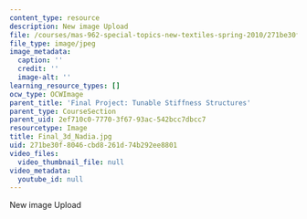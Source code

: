 ```yaml
---
content_type: resource
description: New image Upload
file: /courses/mas-962-special-topics-new-textiles-spring-2010/271be30f8046cbd8261d74b292ee8801_Final_3d_Nadia.jpg
file_type: image/jpeg
image_metadata:
  caption: ''
  credit: ''
  image-alt: ''
learning_resource_types: []
ocw_type: OCWImage
parent_title: 'Final Project: Tunable Stiffness Structures'
parent_type: CourseSection
parent_uid: 2ef710c0-7770-3f67-93ac-542bcc7dbcc7
resourcetype: Image
title: Final_3d_Nadia.jpg
uid: 271be30f-8046-cbd8-261d-74b292ee8801
video_files:
  video_thumbnail_file: null
video_metadata:
  youtube_id: null
---
```

New image Upload

